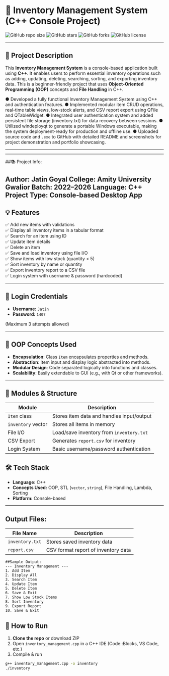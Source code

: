 # 🧾 Inventory Management System (C++ Console Project)

![GitHub repo size](https://img.shields.io/github/repo-size/Jatingoyal14/inventory-management-system)
![GitHub stars](https://img.shields.io/github/stars/Jatingoyal14/inventory-management-system?style=social)
![GitHub forks](https://img.shields.io/github/forks/Jatingoyal14/inventory-management-system?style=social)
![GitHub license](https://img.shields.io/github/license/Jatingoyal14/inventory-management-system)

---

## 📘 Project Description

This **Inventory Management System** is a console-based application built using **C++**. It enables users to perform essential inventory operations such as adding, updating, deleting, searching, sorting, and exporting inventory data. This is a beginner-friendly project that uses **Object-Oriented Programming (OOP)** concepts and **File Handling** in C++.


● Developed a fully functional Inventory Management System using C++ and authentication features.
● Implemented modular item CRUD operations, real-time table views, low-stock alerts, and CSV report export using QFile and QTableWidget.
● Integrated user authentication system and added persistent file storage (inventory.txt) for data recovery between sessions.
● Utilized windeployqt to generate a portable Windows executable, making the system deployment-ready for production and offline use.
● Uploaded source code and `.exe` to GitHub with detailed README and screenshots for project demonstration and portfolio showcasing.

---

---
##📚 Project Info:

Author: **Jatin Goyal**
College: Amity University Gwalior
Batch: 2022–2026
Language: C++
Project Type: Console-based Desktop App
---
## 💡 Features

✅ Add new items with validations  
✅ Display all inventory items in a tabular format  
✅ Search for an item using ID  
✅ Update item details  
✅ Delete an item  
✅ Save and load inventory using file I/O  
✅ Show items with low stock (quantity < 5)  
✅ Sort inventory by name or quantity  
✅ Export inventory report to a CSV file  
✅ Login system with username & password (hardcoded)

---

## 🔐 Login Credentials

- **Username:** `Jatin`  
- **Password:** `1407`  

(Maximum 3 attempts allowed)

---

## 🧱 OOP Concepts Used

- **Encapsulation**: Class `Item` encapsulates properties and methods.  
- **Abstraction**: Item input and display logic abstracted into methods.  
- **Modular Design**: Code separated logically into functions and classes.  
- **Scalability**: Easily extendable to GUI (e.g., with Qt or other frameworks).

---

## 🧩 Modules & Structure

| Module            | Description                               |
|-------------------|-------------------------------------------|
| `Item` class      | Stores item data and handles input/output |
| `inventory` vector| Stores all items in memory                |
| File I/O          | Load/save inventory from `inventory.txt`  |
| CSV Export        | Generates `report.csv` for inventory      |
| Login System      | Basic username/password authentication    |

## 🛠️ Tech Stack

- **Language:** C++
- **Concepts Used:** OOP, STL (`vector`, `string`), File Handling, Lambda, Sorting
- **Platform:** Console-based

---

## Output Files:

| File Name       | Description                         |
| --------------- | ----------------------------------- |
| `inventory.txt` | Stores saved inventory data         |
| `report.csv`    | CSV format report of inventory data |

```
##Sample Output:
--- Inventory Management ---
1. Add Item
2. Display All
3. Search Item
4. Update Item
5. Delete Item
6. Save & Exit
7. Show Low Stock Items
8. Sort Inventory
9. Export Report
10. Save & Exit
```


## 📂 How to Run

1. **Clone the repo** or download ZIP
2. Open `inventory_management.cpp` in a C++ IDE (Code::Blocks, VS Code, etc.)
3. Compile & run

```bash
g++ inventory_management.cpp -o inventory
./inventory

